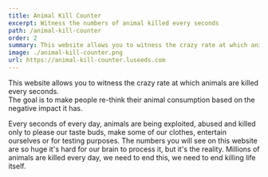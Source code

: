 ```yaml
---
title: Animal Kill Counter
excerpt: Witness the numbers of animal killed every seconds
path: /animal-kill-counter
order: 2
summary: This website allows you to witness the crazy rate at which animals are killed every seconds. The goal is to make people re-think their animal consumption based on the negative impact it has.
image: ./animal-kill-counter.png
url: https://animal-kill-counter.luseeds.com
---
```


This website allows you to witness the crazy rate at which animals are killed every seconds.  
The goal is to make people re-think their animal consumption based on the negative impact it has.

Every seconds of every day, animals are being exploited, abused and killed only to please our taste buds, make some of our clothes, entertain ourselves or for testing purposes.
The numbers you will see on this website are so huge it's hard for our brain to process it, but it's the reality. Millions of animals are killed every day, we need to end this, we need to end killing life itself.
